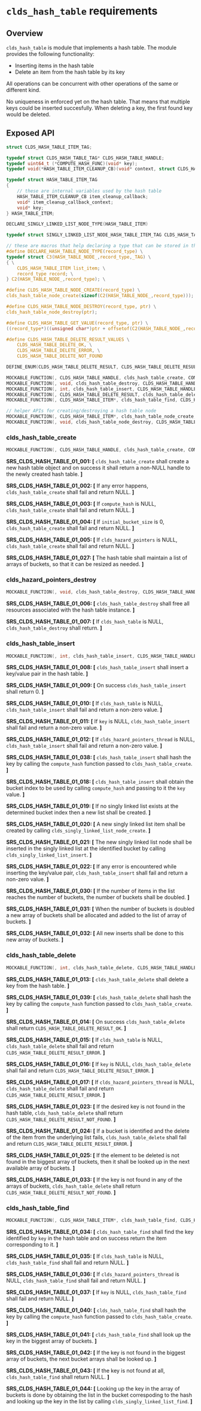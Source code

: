 # `clds_hash_table` requirements

## Overview

`clds_hash_table` is module that implements a hash table.
The module provides the following functionality:
- Inserting items in the hash table
- Delete an item from the hash table by its key

All operations can be concurrent with other operations of the same or different kind.

No uniqueness in enforced yet on the hash table.
That means that multiple keys could be inserted succesfully.
When deleting a key, the first found key would be deleted.

## Exposed API

```c
struct CLDS_HASH_TABLE_ITEM_TAG;

typedef struct CLDS_HASH_TABLE_TAG* CLDS_HASH_TABLE_HANDLE;
typedef uint64_t (*COMPUTE_HASH_FUNC)(void* key);
typedef void(*HASH_TABLE_ITEM_CLEANUP_CB)(void* context, struct CLDS_HASH_TABLE_ITEM_TAG* item);

typedef struct HASH_TABLE_ITEM_TAG
{
    // these are internal variables used by the hash table
    HASH_TABLE_ITEM_CLEANUP_CB item_cleanup_callback;
    void* item_cleanup_callback_context;
    void* key;
} HASH_TABLE_ITEM;

DECLARE_SINGLY_LINKED_LIST_NODE_TYPE(HASH_TABLE_ITEM)

typedef struct SINGLY_LINKED_LIST_NODE_HASH_TABLE_ITEM_TAG CLDS_HASH_TABLE_ITEM;

// these are macros that help declaring a type that can be stored in the hash table
#define DECLARE_HASH_TABLE_NODE_TYPE(record_type) \
typedef struct C3(HASH_TABLE_NODE_,record_type,_TAG) \
{ \
    CLDS_HASH_TABLE_ITEM list_item; \
    record_type record; \
} C2(HASH_TABLE_NODE_,record_type); \

#define CLDS_HASH_TABLE_NODE_CREATE(record_type) \
clds_hash_table_node_create(sizeof(C2(HASH_TABLE_NODE_,record_type)));

#define CLDS_HASH_TABLE_NODE_DESTROY(record_type, ptr) \
clds_hash_table_node_destroy(ptr);

#define CLDS_HASH_TABLE_GET_VALUE(record_type, ptr) \
((record_type*)((unsigned char*)ptr + offsetof(C2(HASH_TABLE_NODE_,record_type), record)))

#define CLDS_HASH_TABLE_DELETE_RESULT_VALUES \
    CLDS_HASH_TABLE_DELETE_OK, \
    CLDS_HASH_TABLE_DELETE_ERROR, \
    CLDS_HASH_TABLE_DELETE_NOT_FOUND

DEFINE_ENUM(CLDS_HASH_TABLE_DELETE_RESULT, CLDS_HASH_TABLE_DELETE_RESULT_VALUES);

MOCKABLE_FUNCTION(, CLDS_HASH_TABLE_HANDLE, clds_hash_table_create, COMPUTE_HASH_FUNC, compute_hash, size_t, initial_bucket_size, CLDS_HAZARD_POINTERS_HANDLE, clds_hazard_pointers);
MOCKABLE_FUNCTION(, void, clds_hash_table_destroy, CLDS_HASH_TABLE_HANDLE, clds_hash_table);
MOCKABLE_FUNCTION(, int, clds_hash_table_insert, CLDS_HASH_TABLE_HANDLE, clds_hash_table, CLDS_HAZARD_POINTERS_THREAD_HANDLE, clds_hazard_pointers_thread, void*, key, CLDS_HASH_TABLE_ITEM*, value, HASH_TABLE_ITEM_CLEANUP_CB, item_cleanup_callback, void*, item_cleanup_callback_context);
MOCKABLE_FUNCTION(, CLDS_HASH_TABLE_DELETE_RESULT, clds_hash_table_delete, CLDS_HASH_TABLE_HANDLE, clds_hash_table, CLDS_HAZARD_POINTERS_THREAD_HANDLE, clds_hazard_pointers_thread, void*, key);
MOCKABLE_FUNCTION(, CLDS_HASH_TABLE_ITEM*, clds_hash_table_find, CLDS_HASH_TABLE_HANDLE, clds_hash_table, CLDS_HAZARD_POINTERS_THREAD_HANDLE, clds_hazard_pointers_thread, void*, key);

// helper APIs for creating/destroying a hash table node
MOCKABLE_FUNCTION(, CLDS_HASH_TABLE_ITEM*, clds_hash_table_node_create, size_t, node_size);
MOCKABLE_FUNCTION(, void, clds_hash_table_node_destroy, CLDS_HASH_TABLE_ITEM*, item);
```

### clds_hash_table_create

```c
MOCKABLE_FUNCTION(, CLDS_HASH_TABLE_HANDLE, clds_hash_table_create, COMPUTE_HASH_FUNC, compute_hash, size_t, initial_bucket_size, CLDS_HAZARD_POINTERS_HANDLE, clds_hazard_pointers);
```

**SRS_CLDS_HASH_TABLE_01_001: [** `clds_hash_table_create` shall create a new hash table object and on success it shall return a non-NULL handle to the newly created hash table. **]**

**SRS_CLDS_HASH_TABLE_01_002: [** If any error happens, `clds_hash_table_create` shall fail and return NULL. **]**

**SRS_CLDS_HASH_TABLE_01_003: [** If `compute_hash` is NULL, `clds_hash_table_create` shall fail and return NULL. **]**

**SRS_CLDS_HASH_TABLE_01_004: [** If `initial_bucket_size` is 0, `clds_hash_table_create` shall fail and return NULL. **]**

**SRS_CLDS_HASH_TABLE_01_005: [** If `clds_hazard_pointers` is NULL, `clds_hash_table_create` shall fail and return NULL. **]**

**SRS_CLDS_HASH_TABLE_01_027: [** The hash table shall maintain a list of arrays of buckets, so that it can be resized as needed. **]**

### clds_hazard_pointers_destroy

```c
MOCKABLE_FUNCTION(, void, clds_hash_table_destroy, CLDS_HASH_TABLE_HANDLE, clds_hash_table);
```

**SRS_CLDS_HASH_TABLE_01_006: [** `clds_hash_table_destroy` shall free all resources associated with the hash table instance. **]**

**SRS_CLDS_HASH_TABLE_01_007: [** If `clds_hash_table` is NULL, `clds_hash_table_destroy` shall return. **]**

### clds_hash_table_insert

```c
MOCKABLE_FUNCTION(, int, clds_hash_table_insert, CLDS_HASH_TABLE_HANDLE, clds_hash_table, CLDS_HAZARD_POINTERS_THREAD_HANDLE, clds_hazard_pointers_thread, void*, key, void*, value, HASH_TABLE_ITEM_CLEANUP_CB, item_cleanup_callback, void*, item_cleanup_callback_context);
```

**SRS_CLDS_HASH_TABLE_01_008: [** `clds_hash_table_insert` shall insert a key/value pair in the hash table. **]**

**SRS_CLDS_HASH_TABLE_01_009: [** On success `clds_hash_table_insert` shall return 0. **]**

**SRS_CLDS_HASH_TABLE_01_010: [** If `clds_hash_table` is NULL, `clds_hash_table_insert` shall fail and return a non-zero value. **]**

**SRS_CLDS_HASH_TABLE_01_011: [** If `key` is NULL, `clds_hash_table_insert` shall fail and return a non-zero value. **]**

**SRS_CLDS_HASH_TABLE_01_012: [** If `clds_hazard_pointers_thread` is NULL, `clds_hash_table_insert` shall fail and return a non-zero value. **]**

**SRS_CLDS_HASH_TABLE_01_038: [** `clds_hash_table_insert` shall hash the key by calling the `compute_hash` function passed to `clds_hash_table_create`. **]**

**SRS_CLDS_HASH_TABLE_01_018: [** `clds_hash_table_insert` shall obtain the bucket index to be used by calling `compute_hash` and passing to it the `key` value. **]**

**SRS_CLDS_HASH_TABLE_01_019: [** If no singly linked list exists at the determined bucket index then a new list shall be created. **]**

**SRS_CLDS_HASH_TABLE_01_020: [** A new singly linked list item shall be created by calling `clds_singly_linked_list_node_create`. **]**

**SRS_CLDS_HASH_TABLE_01_021: [** The new singly linked list node shall be inserted in the singly linked list at the identified bucket by calling `clds_singly_linked_list_insert`. **]**

**SRS_CLDS_HASH_TABLE_01_022: [** If any error is encountered while inserting the key/value pair, `clds_hash_table_insert` shall fail and return a non-zero value. **]**

**SRS_CLDS_HASH_TABLE_01_030: [** If the number of items in the list reaches the number of buckets, the number of buckets shall be doubled. **]**

**SRS_CLDS_HASH_TABLE_01_031: [** When the number of buckets is doubled a new array of buckets shall be allocated and added to the list of array of buckets. **]**

**SRS_CLDS_HASH_TABLE_01_032: [** All new inserts shall be done to this new array of buckets. **]**

### clds_hash_table_delete

```c
MOCKABLE_FUNCTION(, int, clds_hash_table_delete, CLDS_HASH_TABLE_HANDLE, clds_hash_table, CLDS_HAZARD_POINTERS_THREAD_HANDLE, clds_hazard_pointers_thread, void*, key);
```

**SRS_CLDS_HASH_TABLE_01_013: [** `clds_hash_table_delete` shall delete a key from the hash table. **]**

**SRS_CLDS_HASH_TABLE_01_039: [** `clds_hash_table_delete` shall hash the key by calling the `compute_hash` function passed to `clds_hash_table_create`. **]**

**SRS_CLDS_HASH_TABLE_01_014: [** On success `clds_hash_table_delete` shall return `CLDS_HASH_TABLE_DELETE_RESULT_OK`. **]**

**SRS_CLDS_HASH_TABLE_01_015: [** If `clds_hash_table` is NULL, `clds_hash_table_delete` shall fail and return `CLDS_HASH_TABLE_DELETE_RESULT_ERROR`. **]**

**SRS_CLDS_HASH_TABLE_01_016: [** If `key` is NULL, `clds_hash_table_delete` shall fail and return `CLDS_HASH_TABLE_DELETE_RESULT_ERROR`. **]**

**SRS_CLDS_HASH_TABLE_01_017: [** If `clds_hazard_pointers_thread` is NULL, `clds_hash_table_delete` shall fail and return `CLDS_HASH_TABLE_DELETE_RESULT_ERROR`. **]**

**SRS_CLDS_HASH_TABLE_01_023: [** If the desired key is not found in the hash table, `clds_hash_table_delete` shall return `CLDS_HASH_TABLE_DELETE_RESULT_NOT_FOUND`. **]**

**SRS_CLDS_HASH_TABLE_01_024: [** If a bucket is identified and the delete of the item from the underlying list fails, `clds_hash_table_delete` shall fail and return `CLDS_HASH_TABLE_DELETE_RESULT_ERROR`. **]**

**SRS_CLDS_HASH_TABLE_01_025: [** If the element to be deleted is not found in the biggest array of buckets, then it shall be looked up in the next available array of buckets. **]**

**SRS_CLDS_HASH_TABLE_01_033: [** If the key is not found in any of the arrays of buckets, `clds_hash_table_delete` shall return `CLDS_HASH_TABLE_DELETE_RESULT_NOT_FOUND`. **]**

### clds_hash_table_find

```c
MOCKABLE_FUNCTION(, CLDS_HASH_TABLE_ITEM*, clds_hash_table_find, CLDS_HASH_TABLE_HANDLE, clds_hash_table, CLDS_HAZARD_POINTERS_THREAD_HANDLE, clds_hazard_pointers_thread, void*, key);
```

**SRS_CLDS_HASH_TABLE_01_034: [** `clds_hash_table_find` shall find the key identified by `key` in the hash table and on success return the item corresponding to it. **]**

**SRS_CLDS_HASH_TABLE_01_035: [** If `clds_hash_table` is NULL, `clds_hash_table_find` shall fail and return NULL. **]**

**SRS_CLDS_HASH_TABLE_01_036: [** If `clds_hazard_pointers_thread` is NULL, `clds_hash_table_find` shall fail and return NULL. **]**

**SRS_CLDS_HASH_TABLE_01_037: [** If `key` is NULL, `clds_hash_table_find` shall fail and return NULL. **]**

**SRS_CLDS_HASH_TABLE_01_040: [** `clds_hash_table_find` shall hash the key by calling the `compute_hash` function passed to `clds_hash_table_create`. **]**

**SRS_CLDS_HASH_TABLE_01_041: [** `clds_hash_table_find` shall look up the key in the biggest array of buckets. **]**

**SRS_CLDS_HASH_TABLE_01_042: [** If the key is not found in the biggest array of buckets, the next bucket arrays shall be looked up. **]**

**SRS_CLDS_HASH_TABLE_01_043: [** If the key is not found at all, `clds_hash_table_find` shall return NULL. **]**

**SRS_CLDS_HASH_TABLE_01_044: [** Looking up the key in the array of buckets is done by obtaining the list in the bucket correspoding to the hash and looking up the key in the list by calling `clds_singly_linked_list_find`. **]**
